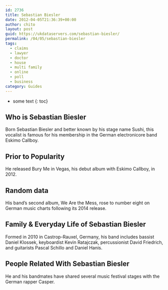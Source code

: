 ```yaml
---
id: 2736
title: Sebastian Biesler
date: 2012-04-05T21:36:39+00:00
author: chito
layout: post
guid: https://ukdataservers.com/sebastian-biesler/
permalink: /04/05/sebastian-biesler
tags:
  - claims
  - lawyer
  - doctor
  - house
  - multi family
  - online
  - poll
  - business
category: Guides
---
```


* some text
{: toc}
          
          
## Who is  Sebastian Biesler
                  
                  
                  
Born Sebastian Biesler and better known by his stage name Sushi, this vocalist is famous for his membership in the German electronicore band Eskimo Callboy.
                  
                
                
                
## Prior to Popularity 
                  
                  
                  
He released Bury Me in Vegas, his debut album with Eskimo Callboy, in 2012.
                  
                
                
                
## Random data 
                  
                  
                  
His band&#8217;s second album, We Are the Mess, rose to number eight on German music charts following its 2014 release.
                  
                
                
                
## Family & Everyday Life of Sebastian Biesler
                  
                  
                  
Formed in 2010 in Castrop-Rauxel, Germany, his band includes bassist Daniel Klossek, keyboardist Kevin Ratajczak, percussionist David Friedrich, and guitarists Pascal Schillo and Daniel Hanis.
                  
                
                
                
## People Related With  Sebastian Biesler
                  
                  
                  
He and his bandmates have shared several music festival stages with the German rapper Casper.
                  
                
              
            
          
          
          
    
    
  
